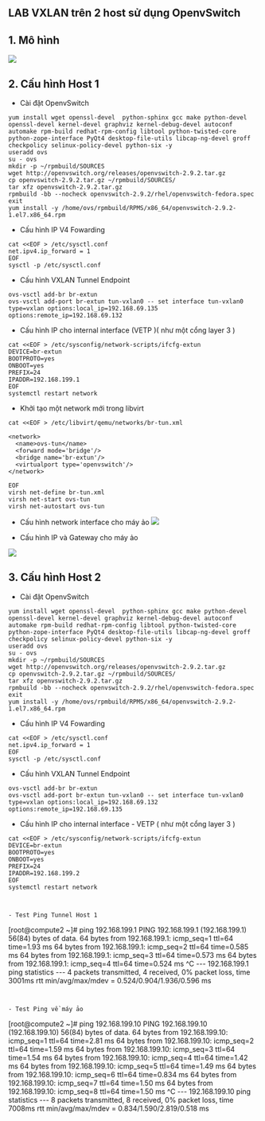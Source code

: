 
## LAB VXLAN trên 2 host  sử dụng OpenvSwitch

## 1. Mô hình

![](https://github.com/nguyenhungsync/Report-Intern-Meditech/blob/master/Openstack/Neutron/Untitled%20Diagram.png?raw=true)

## 2. Cấu hình Host 1

- Cài đặt OpenvSwitch
```
yum install wget openssl-devel  python-sphinx gcc make python-devel openssl-devel kernel-devel graphviz kernel-debug-devel autoconf automake rpm-build redhat-rpm-config libtool python-twisted-core python-zope-interface PyQt4 desktop-file-utils libcap-ng-devel groff checkpolicy selinux-policy-devel python-six -y 
useradd ovs
su - ovs
mkdir -p ~/rpmbuild/SOURCES
wget http://openvswitch.org/releases/openvswitch-2.9.2.tar.gz
cp openvswitch-2.9.2.tar.gz ~/rpmbuild/SOURCES/
tar xfz openvswitch-2.9.2.tar.gz
rpmbuild -bb --nocheck openvswitch-2.9.2/rhel/openvswitch-fedora.spec
exit
yum install -y /home/ovs/rpmbuild/RPMS/x86_64/openvswitch-2.9.2-1.el7.x86_64.rpm
```

- Cấu hình IP V4 Fowarding
```
cat <<EOF > /etc/sysctl.conf
net.ipv4.ip_forward = 1
EOF
sysctl -p /etc/sysctl.conf
```

- Cấu hình VXLAN Tunnel Endpoint
```
ovs-vsctl add-br br-extun
ovs-vsctl add-port br-extun tun-vxlan0 -- set interface tun-vxlan0 type=vxlan options:local_ip=192.168.69.135 options:remote_ip=192.168.69.132
```

- Cấu hình IP cho internal interface (VETP )( như một cổng layer 3 ) 
```
cat <<EOF > /etc/sysconfig/network-scripts/ifcfg-extun
DEVICE=br-extun
BOOTPROTO=yes
ONBOOT=yes
PREFIX=24
IPADDR=192.168.199.1
EOF
systemctl restart network
```

- Khởi tạo một network mới trong libvirt
````
cat <<EOF > /etc/libvirt/qemu/networks/br-tun.xml

<network>
  <name>ovs-tun</name>
  <forward mode='bridge'/>
  <bridge name='br-extun'/>
  <virtualport type='openvswitch'/>
</network>

EOF
virsh net-define br-tun.xml
virsh net-start ovs-tun
virsh net-autostart ovs-tun
````


- Cấu hình network interface cho máy ảo
![](https://i.imgur.com/zTTPvci.png)

- Cấu hình IP và Gateway cho máy ảo

![](https://i.imgur.com/pGe5jqr.png)


## 3. Cấu hình Host 2


- Cài đặt OpenvSwitch
```
yum install wget openssl-devel  python-sphinx gcc make python-devel openssl-devel kernel-devel graphviz kernel-debug-devel autoconf automake rpm-build redhat-rpm-config libtool python-twisted-core python-zope-interface PyQt4 desktop-file-utils libcap-ng-devel groff checkpolicy selinux-policy-devel python-six -y 
useradd ovs
su - ovs
mkdir -p ~/rpmbuild/SOURCES
wget http://openvswitch.org/releases/openvswitch-2.9.2.tar.gz
cp openvswitch-2.9.2.tar.gz ~/rpmbuild/SOURCES/
tar xfz openvswitch-2.9.2.tar.gz
rpmbuild -bb --nocheck openvswitch-2.9.2/rhel/openvswitch-fedora.spec
exit
yum install -y /home/ovs/rpmbuild/RPMS/x86_64/openvswitch-2.9.2-1.el7.x86_64.rpm
```

- Cấu hình IP V4 Fowarding
```
cat <<EOF > /etc/sysctl.conf
net.ipv4.ip_forward = 1
EOF
sysctl -p /etc/sysctl.conf
```

- Cấu hình VXLAN Tunnel Endpoint
```
ovs-vsctl add-br br-extun
ovs-vsctl add-port br-extun tun-vxlan0 -- set interface tun-vxlan0 type=vxlan options:local_ip=192.168.69.132 options:remote_ip=192.168.69.135
```

- Cấu hình IP cho internal interface - VETP ( như một cổng layer 3 ) 
```
cat <<EOF > /etc/sysconfig/network-scripts/ifcfg-extun
DEVICE=br-extun
BOOTPROTO=yes
ONBOOT=yes
PREFIX=24
IPADDR=192.168.199.2
EOF
systemctl restart network
```	

```


- Test Ping Tunnel Host 1
```
[root@compute2 ~]# ping 192.168.199.1
PING 192.168.199.1 (192.168.199.1) 56(84) bytes of data.
64 bytes from 192.168.199.1: icmp_seq=1 ttl=64 time=1.93 ms
64 bytes from 192.168.199.1: icmp_seq=2 ttl=64 time=0.585 ms
64 bytes from 192.168.199.1: icmp_seq=3 ttl=64 time=0.573 ms
64 bytes from 192.168.199.1: icmp_seq=4 ttl=64 time=0.524 ms
^C
--- 192.168.199.1 ping statistics ---
4 packets transmitted, 4 received, 0% packet loss, time 3001ms
rtt min/avg/max/mdev = 0.524/0.904/1.936/0.596 ms
```


- Test Ping về máy ảo 
```
[root@compute2 ~]# ping 192.168.199.10
PING 192.168.199.10 (192.168.199.10) 56(84) bytes of data.
64 bytes from 192.168.199.10: icmp_seq=1 ttl=64 time=2.81 ms
64 bytes from 192.168.199.10: icmp_seq=2 ttl=64 time=1.59 ms
64 bytes from 192.168.199.10: icmp_seq=3 ttl=64 time=1.54 ms
64 bytes from 192.168.199.10: icmp_seq=4 ttl=64 time=1.42 ms
64 bytes from 192.168.199.10: icmp_seq=5 ttl=64 time=1.49 ms
64 bytes from 192.168.199.10: icmp_seq=6 ttl=64 time=0.834 ms
64 bytes from 192.168.199.10: icmp_seq=7 ttl=64 time=1.50 ms
64 bytes from 192.168.199.10: icmp_seq=8 ttl=64 time=1.50 ms
^C
--- 192.168.199.10 ping statistics ---
8 packets transmitted, 8 received, 0% packet loss, time 7008ms
rtt min/avg/max/mdev = 0.834/1.590/2.819/0.518 ms

```
